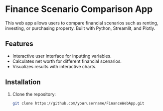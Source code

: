 # Finance Scenario Comparison App

This web app allows users to compare financial scenarios such as renting, investing, or purchasing property. Built with Python, Streamlit, and Plotly.

## Features
- Interactive user interface for inputting variables.
- Calculates net worth for different financial scenarios.
- Visualizes results with interactive charts.

## Installation

1. Clone the repository:
   ```bash
   git clone https://github.com/yourusername/FinanceWebApp.git
